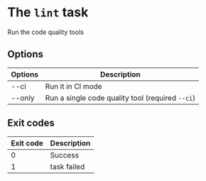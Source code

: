 # The `lint` task

Run the code quality tools

## Options

| Options | Description                                      |
| ------- | ------------------------------------------------ |
| --ci    | Run it in CI mode                                |
| --only  | Run a single code quality tool (required `--ci`) |

## Exit codes

| Exit code | Description |
| --------- | ----------- |
| 0         | Success     |
| 1         | task failed |
